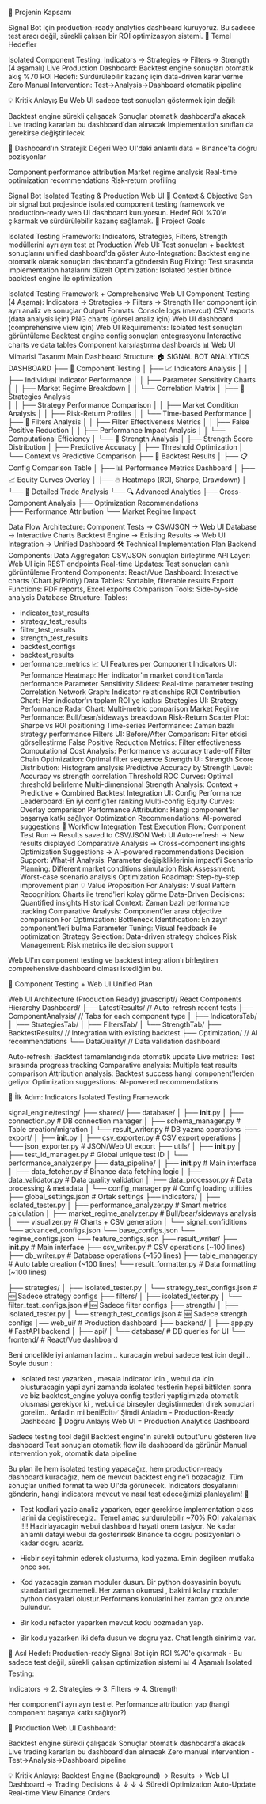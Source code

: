 
🎯 Projenin Kapsamı

Signal Bot için production-ready analytics dashboard kuruyoruz. Bu sadece test aracı değil, sürekli çalışan bir ROI optimizasyon sistemi.
🔧 Temel Hedefler

Isolated Component Testing: Indicators → Strategies → Filters → Strength (4 aşamalı)
Live Production Dashboard: Backtest engine sonuçları otomatik akış
%70 ROI Hedefi: Sürdürülebilir kazanç için data-driven karar verme
Zero Manual Intervention: Test→Analysis→Dashboard otomatik pipeline

💡 Kritik Anlayış
Bu Web UI sadece test sonuçları göstermek için değil:

Backtest engine sürekli çalışacak
Sonuçlar otomatik dashboard'a akacak
Live trading kararları bu dashboard'dan alınacak
Implementation sınıfları da gerekirse değiştirilecek

🎯 Dashboard'ın Stratejik Değeri
Web UI'daki anlamlı data = Binance'ta doğru pozisyonlar

Component performance attribution
Market regime analysis
Real-time optimization recommendations
Risk-return profiling


Signal Bot Isolated Testing & Production Web UI
📌 Context & Objective
Sen bir signal bot projesinde isolated component testing framework ve production-ready web UI dashboard kuruyorsun. Hedef ROI %70'e çıkarmak ve sürdürülebilir kazanç sağlamak.
🎯 Project Goals

Isolated Testing Framework: Indicators, Strategies, Filters, Strength modüllerini ayrı ayrı test et
Production Web UI: Test sonuçları + backtest sonuçlarını unified dashboard'da göster
Auto-Integration: Backtest engine otomatik olarak sonuçları dashboard'a göndersin
Bug Fixing: Test sırasında implementation hatalarını düzelt
Optimization: Isolated testler bitince backtest engine ile optimization


Isolated Testing Framework + Comprehensive Web UI
Component Testing (4 Aşama):
Indicators → Strategies → Filters → Strength
Her component için ayrı analiz ve sonuçlar
Output Formats:
Console logs (mevcut)
CSV exports (data analysis için)
PNG charts (görsel analiz için)
Web UI dashboard (comprehensive view için)
Web UI Requirements:
Isolated test sonuçları görüntüleme
Backtest engine config sonuçları entegrasyonu
Interactive charts ve data tables
Component karşılaştırma dashboards
📊 Web UI Mimarisi Tasarımı
Main Dashboard Structure:
🏠 SIGNAL BOT ANALYTICS DASHBOARD
├── 🧪 Component Testing
│   ├── 📈 Indicators Analysis
│   │   ├── Individual Indicator Performance
│   │   ├── Parameter Sensitivity Charts
│   │   ├── Market Regime Breakdown
│   │   └── Correlation Matrix
│   ├── 🎯 Strategies Analysis  
│   │   ├── Strategy Performance Comparison
│   │   ├── Market Condition Analysis
│   │   ├── Risk-Return Profiles
│   │   └── Time-based Performance
│   ├── 🔧 Filters Analysis
│   │   ├── Filter Effectiveness Metrics
│   │   ├── False Positive Reduction
│   │   ├── Performance Impact Analysis
│   │   └── Computational Efficiency
│   └── 💪 Strength Analysis
│       ├── Strength Score Distribution
│       ├── Predictive Accuracy
│       ├── Threshold Optimization
│       └── Context vs Predictive Comparison
├── 🚀 Backtest Results
│   ├── 📋 Config Comparison Table
│   ├── 📊 Performance Metrics Dashboard
│   ├── 📈 Equity Curves Overlay
│   ├── 🔥 Heatmaps (ROI, Sharpe, Drawdown)
│   └── 📑 Detailed Trade Analysis
└── 🔍 Advanced Analytics
    ├── Cross-Component Analysis
    ├── Optimization Recommendations  
    ├── Performance Attribution
    └── Market Regime Impact



Data Flow Architecture:
Component Tests → CSV/JSON → Web UI Database → Interactive Charts
Backtest Engine → Existing Results → Web UI Integration → Unified Dashboard
🛠 Technical Implementation Plan
Backend Components:
Data Aggregator: CSV/JSON sonuçları birleştirme
API Layer: Web UI için REST endpoints
Real-time Updates: Test sonuçları canlı görüntüleme
Frontend Components:
React/Vue Dashboard: Interactive charts (Chart.js/Plotly)
Data Tables: Sortable, filterable results
Export Functions: PDF reports, Excel exports
Comparison Tools: Side-by-side analysis
Database Structure:
Tables:
- indicator_test_results
- strategy_test_results  
- filter_test_results
- strength_test_results
- backtest_configs
- backtest_results
- performance_metrics
📈 UI Features per Component
Indicators UI:
Performance Heatmap: Her indicator'ın market condition'larda performance
Parameter Sensitivity Sliders: Real-time parameter testing
Correlation Network Graph: Indicator relationships
ROI Contribution Chart: Her indicator'ın toplam ROI'ye katkısı
Strategies UI:
Strategy Performance Radar Chart: Multi-metric comparison
Market Regime Performance: Bull/bear/sideways breakdown
Risk-Return Scatter Plot: Sharpe vs ROI positioning
Time-series Performance: Zaman bazlı strategy performance
Filters UI:
Before/After Comparison: Filter etkisi görselleştirme
False Positive Reduction Metrics: Filter effectiveness
Computational Cost Analysis: Performance vs accuracy trade-off
Filter Chain Optimization: Optimal filter sequence
Strength UI:
Strength Score Distribution: Histogram analysis
Predictive Accuracy by Strength Level: Accuracy vs strength correlation
Threshold ROC Curves: Optimal threshold belirleme
Multi-dimensional Strength Analysis: Context + Predictive + Combined
Backtest Integration UI:
Config Performance Leaderboard: En iyi config'ler ranking
Multi-config Equity Curves: Overlay comparison
Performance Attribution: Hangi component'ler başarıya katkı sağlıyor
Optimization Recommendations: AI-powered suggestions
🔄 Workflow Integration
Test Execution Flow:
Component Test Run → Results saved to CSV/JSON
Web UI Auto-refresh → New results displayed
Comparative Analysis → Cross-component insights
Optimization Suggestions → AI-powered recommendations
Decision Support:
What-if Analysis: Parameter değişikliklerinin impact'i
Scenario Planning: Different market conditions simulation
Risk Assessment: Worst-case scenario analysis
Optimization Roadmap: Step-by-step improvement plan
💡 Value Proposition
For Analysis:
Visual Pattern Recognition: Charts ile trend'leri kolay görme
Data-Driven Decisions: Quantified insights
Historical Context: Zaman bazlı performance tracking
Comparative Analysis: Component'ler arası objective comparison
For Optimization:
Bottleneck Identification: En zayıf component'leri bulma
Parameter Tuning: Visual feedback ile optimization
Strategy Selection: Data-driven strategy choices
Risk Management: Risk metrics ile decision support


 Web UI'ın component testing ve backtest integration'ı birleştiren comprehensive dashboard olması istediğim bu.

🎯 Component Testing + Web UI Unified Plan


 Web UI Architecture (Production Ready)
javascript// React Components Hierarchy
Dashboard/
├── LatestResults/           // Auto-refresh recent tests
├── ComponentAnalysis/       // Tabs for each component type
│   ├── IndicatorsTab/
│   ├── StrategiesTab/
│   ├── FiltersTab/
│   └── StrengthTab/
├── BacktestResults/         // Integration with existing backtest
├── Optimization/            // AI recommendations
└── DataQuality/            // Data validation dashboard


Auto-refresh: Backtest tamamlandığında otomatik update
Live metrics: Test sırasında progress tracking
Comparative analysis: Multiple test results comparison
Attribution analysis: Backtest success hangi component'lerden geliyor
Optimization suggestions: AI-powered recommendations


📌 İlk Adım: Indicators Isolated Testing Framework

signal_engine/testing/
├── shared/
        ├── database/
        │   ├── __init__.py
        │   ├── connection.py       # DB connection manager
        │   ├── schema_manager.py   # Table creation/migration
        │   └── result_writer.py    # DB yazma operations
        ├── export/
        │   ├── __init__.py
        │   ├── csv_exporter.py     # CSV export operations
        │   └── json_exporter.py    # JSON/Web UI export
        ├── utils/
        │   ├── __init__.py
        │   ├── test_id_manager.py  # Global unique test ID
        │   └── performance_analyzer.py
        ├── data_pipeline/
        │   ├── __init__.py               # Main interface
        │   ├── data_fetcher.py          # Binance data fetching logic
        │   ├── data_validator.py        # Data quality validation
        │   ├── data_processor.py        # Data processing & metadata
        │   └── config_manager.py        # Config loading utilities
        ├── global_settings.json         # Ortak settings
        ├── indicators/
        │   ├── isolated_tester.py
        │   ├── performance_analyzer.py    # Smart metrics calculation
        │   ├── market_regime_analyzer.py  # Bull/bear/sideways analysis
        │   └── visualizer.py             # Charts + CSV generation
        │   └── signal_confiditions
                └── advanced_configs.json
                └── base_configs.json
                └── regime_configs.json
                └── feature_configs.json
        ├── result_writer/
            ├── __init__.py               # Main interface
            ├── csv_writer.py            # CSV operations (~100 lines)
            ├── db_writer.py             # Database operations (~150 lines)
            ├── table_manager.py         # Auto table creation (~100 lines)
            └── result_formatter.py      # Data formatting (~100 lines)
            
├── strategies/
│   ├── isolated_tester.py
│   └── strategy_test_configs.json     # 🆕 Sadece strategy configs
├── filters/
│   ├── isolated_tester.py
│   └── filter_test_configs.json       # 🆕 Sadece filter configs
├── strength/
│   ├── isolated_tester.py
│   └── strength_test_configs.json     # 🆕 Sadece strength configs
│── web_ui/                       # Production dashboard
    ├── backend/
    │   ├── app.py              # FastAPI backend
    │   ├── api/
    │   └── database/           # DB queries for UI
    └── frontend/               # React/Vue dashboard



Beni oncelikle iyi anlaman lazim .. kuracagin webui sadece test icin degil .. Soyle dusun :
* Isolated test yazarken , mesala indicator icin , webui da icin olusturacagin yapi ayni zamanda isolated testlerin hepsi bittikten sonra  ve biz backtest_engine yoluya config testleri yaptigimizda otomatik olusmasi gerekiyor ki , webui da birseyler degistirmeden direk sonuclari gorelim.. Anladin mi beniEdit✅ Şimdi Anladım - Production-Ready Dashboard
🎯 Doğru Anlayış
Web UI = Production Analytics Dashboard

Sadece testing tool değil Backtest engine'in sürekli output'unu gösteren live dashboard Test sonuçları otomatik flow ile dashboard'da görünür Manual intervention yok, otomatik data pipeline

Bu plan ile hem isolated testing yapacağız, hem production-ready dashboard kuracağız, hem de mevcut backtest engine'i bozacağız. Tüm sonuçlar unified format'ta web UI'da görünecek.
Indicators dosyalarını gönderin, hangi indicators mevcut ve nasıl test edeceğimizi planlayalım! 🚀

- Test kodlari yazip analiz yaparken, eger gerekirse implementation class larini da degistirecegiz.. Temel amac surdurulebilir ~70% ROI yakalamak !!!!  Hazirlayacagin webui dashboard hayati onem tasiyor. Ne kadar anlamli datayi webui da gosterirsek
Binance ta dogru posizyonlari o kadar dogru acariz.

- Hicbir seyi tahmin ederek olusturma, kod yazma. Emin degilsen mutlaka once sor.

- Kod yazacagin zaman moduler dusun. Bir python dosyasinin boyutu standartlari gecmemeli. Her zaman okumasi , bakimi kolay moduler python dosyalari olustur.Performans konularini her zaman goz onunde bulundur.
- Bir kodu refactor yaparken mevcut kodu bozmadan yap. 
- Bir kodu yazarken iki defa dusun ve dogru yaz. Chat length sinirimiz var. 


🎯 Asıl Hedef:
Production-ready Signal Bot için ROI %70'e çıkarmak - Bu sadece test değil, sürekli çalışan optimization sistemi
📊 4 Aşamalı Isolated Testing:

Indicators → 2. Strategies → 3. Filters → 4. Strength


Her component'i ayrı ayrı test et
Performance attribution yap (hangi component başarıya katkı sağlıyor?)

🚀 Production Web UI Dashboard:

Backtest engine sürekli çalışacak
Sonuçlar otomatik dashboard'a akacak
Live trading kararları bu dashboard'dan alınacak
Zero manual intervention - Test→Analysis→Dashboard pipeline

💡 Kritik Anlayış:
Backtest Engine (Background) → Results → Web UI Dashboard → Trading Decisions
                ↓                ↓            ↓              ↓
        Sürekli Optimization  Auto-Update  Real-time View  Binance Orders